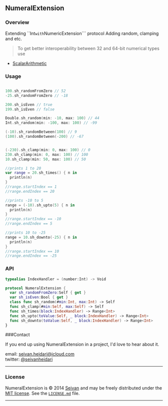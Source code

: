 ## NumeralExtension

### Overview
Extending  ``Int``` with ```NumericExtension``` protocol 
Adding random, clamping and etc.


>To get better interoperability between 32 and 64-bit numerical types use 
* [ScalarArithmetic](https://github.com/seivan/ScalarArithmetic)

### Usage

```swift

100.sh_randomFromZero // 52
-25.sh_randomFromZero // -18

200.sh_isEven // true
199.sh_isEven // false

Double.sh_random(min: -10, max: 100) // 44
Int.sh_random(min: -100, max: 100) // -99

(-10).sh_randomBetween(100) // 9
(100).sh_randomBetween(-200) // -67


(-230).sh_clamp(min: 0, max: 100) // 0
230.sh_clamp(min: 0, max: 100) // 100
10.sh_clamp(min: 50, max: 100) // 50

//prints 1 to 20
var range = 20.sh_times() { n in
  println(n)
}
//range.startIndex == 1
//range.endIndex == 20

//prints -10 to 5
range = (-10).sh_upto(5) { n in
  println(n)
}
//range.startIndex == -10
//range.endIndex == 5

//prints 10 to -25
range = 10.sh_downto(-25) { n in
  println(n)
}
//range.startIndex == 10
//range.endIndex == -25

``` 

### API

```swift
typealias IndexHandler = (number:Int) -> Void

protocol NumeralExtension {
  var sh_randomFromZero:Self { get }
  var sh_isEven:Bool { get }
  class func sh_random(#min:Int, max:Int) -> Self
  func sh_clamp(#min:Self, max:Self) -> Self
  func sh_times(block:IndexHandler) -> Range<Int>
  func sh_upto(toValue:Self, _ block:IndexHandler) -> Range<Int>
  func sh_downto(toValue:Self, _ block:IndexHandler) -> Range<Int>
}

```


###Contact


If you end up using NumeralExtension in a project, I'd love to hear about it.

email: [seivan.heidari@icloud.com](mailto:seivan.heidari@icloud.com)  
twitter: [@seivanheidari](https://twitter.com/seivanheidari)

***

### License

NumeralExtension is © 2014 [Seivan](http://www.github.com/seivan) and may be freely
distributed under the [MIT license](http://opensource.org/licenses/MIT).
See the [`LICENSE.md`](https://github.com/seivan/NumeralExtension/blob/master/LICENSE.md) file.

*** 